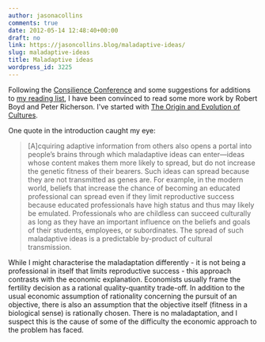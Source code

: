 ```yaml
---
author: jasonacollins
comments: true
date: 2012-05-14 12:48:40+00:00
draft: no
link: https://jasoncollins.blog/maladaptive-ideas/
slug: maladaptive-ideas
title: Maladaptive ideas
wordpress_id: 3225
---
```


Following the [Consilience Conference](https://jasoncollins.blog/consilience-conference-afterthoughts/) and some suggestions for additions to [my reading list](https://jasoncollins.blog/economics-and-evolutionary-biology-reading-list/), I have been convinced to read some more work by Robert Boyd and Peter Richerson. I've started with [The Origin and Evolution of Cultures](https://jasoncollins.blog/boyd-and-richersons-the-origin-and-evolution-of-cultures/).

One quote in the introduction caught my eye:


<blockquote>[A]cquiring adaptive information from others also opens a portal into people’s brains through which maladaptive ideas can enter—ideas whose content makes them more likely to spread, but do not increase the genetic fitness of their bearers. Such ideas can spread because they are not transmitted as genes are. For example, in the modern world, beliefs that increase the chance of becoming an educated professional can spread even if they limit reproductive success because educated professionals have high status and thus may likely be emulated. Professionals who are childless can succeed culturally as long as they have an important influence on the beliefs and goals of their students, employees, or subordinates. The spread of such maladaptive ideas is a predictable by-product of cultural transmission.</blockquote>


While I might characterise the maladaptation differently - it is not being a professional in itself that limits reproductive success - this approach contrasts with the economic explanation. Economists usually frame the fertility decision as a rational quality-quantity trade-off. In addition to the usual economic assumption of rationality concerning the pursuit of an objective, there is also an assumption that the objective itself (fitness in a biological sense) is rationally chosen. There is no maladaptation, and I suspect this is the cause of some of the difficulty the economic approach to the problem has faced.
